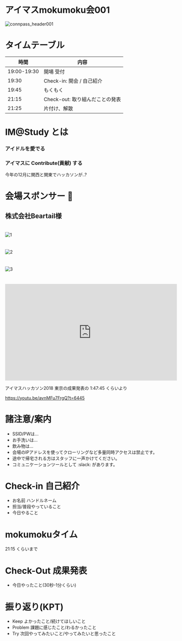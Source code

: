 # アイマスmokumoku会001

![connpass_header001](https://connpass-tokyo.s3.amazonaws.com/thumbs/65/ac/65ace0523c290b1e1dbb1aaeec91e0ca.png)

# タイムテーブル

| 時間        | 内容                            |
| ----------- | ------------------------------- |
| 19:00-19:30 | 開場 受付                       |
| 19:30       | Check-in: 開会 / 自己紹介       |
| 19:45       | もくもく                        |
| 21:15       | Check-out: 取り組んだことの発表 |
| 21:25       | 片付け、解散                    |

# IM@Study とは

### アイドルを愛でる
### アイマスに Contribute(貢献) する

今年の12月に関西と関東でハッカソンが..?

# 会場スポンサー :clap:

## 株式会社Beartail様

#

![1](https://user-images.githubusercontent.com/8080435/61845941-26e59c00-aee0-11e9-841d-07896f99ddc3.png)

#

![2](https://user-images.githubusercontent.com/8080435/61845939-26e59c00-aee0-11e9-94b1-4d7691362344.png)

#

![3](https://user-images.githubusercontent.com/8080435/61845938-26e59c00-aee0-11e9-84ac-d958e7c91484.png)

#

<iframe width="560" height="315" src="https://www.youtube.com/embed/avnMFu7FrgQ?start=6465" frameborder="0" allow="accelerometer; autoplay; encrypted-media; gyroscope; picture-in-picture" allowfullscreen></iframe>

アイマスハッカソン2018 東京の成果発表の 1:47:45 くらいより

https://youtu.be/avnMFu7FrgQ?t=6445

# 諸注意/案内

- SSID/PWは...
- お手洗いは...
- 飲み物は...
- 会場のIPアドレスを使ってクローリングなど多量同時アクセスは禁止です。
- 途中で帰宅される方はスタッフに一声かけてください。
- コミュニケーションツールとして :slack: があります。

# Check-in 自己紹介

- お名前 ハンドルネーム
- 担当/普段やっていること
- 今日やること

# mokumokuタイム

21:15 くらいまで

# Check-Out 成果発表

- 今日やったこと(30秒-1分くらい)

# 振り返り(KPT)

- Keep よかったこと/続けてほしいこと
- Problem 課題に感じたこと/わるかったこと
- Try 次回やってみたいこと/やってみたいと思ったこと
